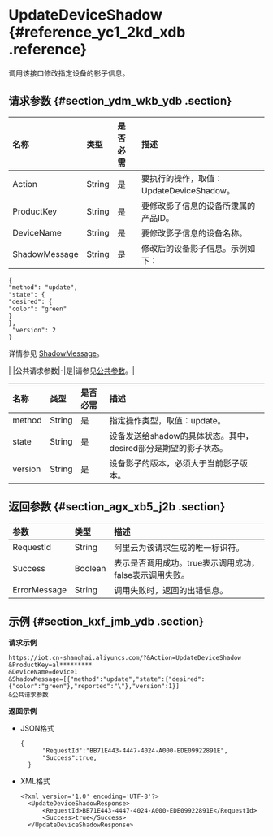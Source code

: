 # UpdateDeviceShadow {#reference_yc1_2kd_xdb .reference}

调用该接口修改指定设备的影子信息。

## 请求参数 {#section_ydm_wkb_ydb .section}

|名称|类型|是否必需|描述|
|:-|:-|:---|:-|
|Action|String|是|要执行的操作，取值：UpdateDeviceShadow。|
|ProductKey|String|是|要修改影子信息的设备所隶属的产品ID。|
|DeviceName|String|是|要修改影子信息的设备名称。|
|ShadowMessage|String|是| 修改后的设备影子信息。示例如下：

 ```
{
"method": "update",
"state": {
"desired": {
"color": "green"
}
},
  "version": 2
}
```

 详情参见 [ShadowMessage](intl.zh-CN/云端开发指南/云端API参考/设备影子/UpdateDeviceShadow.md#table_ry1_nlb_ydb)。

 |
|公共请求参数|-|是|请参见[公共参数](intl.zh-CN/云端开发指南/云端API参考/公共参数.md#)。|

|名称|类型|是否必需|描述|
|:-|:-|:---|:-|
|method|String|是|指定操作类型，取值：update。|
|state|String|是|设备发送给shadow的具体状态。其中，desired部分是期望的影子状态。|
|version|String|是|设备影子的版本，必须大于当前影子版本。|

## 返回参数 {#section_agx_xb5_j2b .section}

|参数|类型|描述|
|:-|:-|:-|
|RequestId|String|阿里云为该请求生成的唯一标识符。|
|Success|Boolean|表示是否调用成功。true表示调用成功，false表示调用失败。|
|ErrorMessage|String|调用失败时，返回的出错信息。|

## 示例 {#section_kxf_jmb_ydb .section}

**请求示例**

```
https://iot.cn-shanghai.aliyuncs.com/?&Action=UpdateDeviceShadow
&ProductKey=al*********
&DeviceName=device1
&ShadowMessage=[{"method":"update","state":{"desired":{"color":"green"},"reported":"\"},"version":1}]
&公共请求参数
```

**返回示例**

-   JSON格式

    ```
    {
          "RequestId":"BB71E443-4447-4024-A000-EDE09922891E",
          "Success":true,
      }
    ```

-   XML格式

    ```
    <?xml version='1.0' encoding='UTF-8'?>
      <UpdateDeviceShadowResponse>
          <RequestId>BB71E443-4447-4024-A000-EDE09922891E</RequestId>
          <Success>true</Success>
      </UpdateDeviceShadowResponse>
    ```


